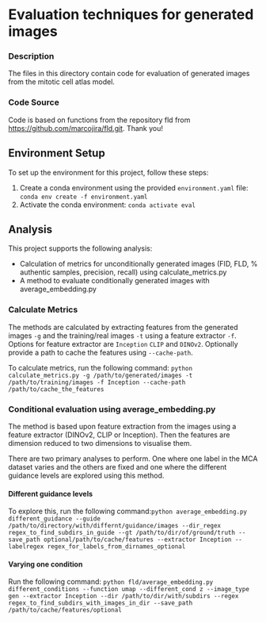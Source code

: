 # Evaluation techniques for generated images

### Description

The files in this directory contain code for evaluation of generated images from the mitotic cell atlas model.

### Code Source

Code is based on functions from the repository fld from https://github.com/marcojira/fld.git. Thank you!

## Environment Setup

To set up the environment for this project, follow these steps:

1. Create a conda environment using the provided `environment.yaml` file: `conda env create -f environment.yaml`
2. Activate the conda environment: `conda activate eval`

## Analysis

This project supports the following analysis:
- Calculation of metrics for unconditionally generated images (FID, FLD, % authentic samples, precision, recall) using calculate_metrics.py
- A method to evaluate conditionally generated images with average_embedding.py


### Calculate Metrics
The methods are calculated by extracting features from the generated images `-g` and the training/real images `-t` using a feature extractor `-f`. Options for feature extractor are `Inception` `CLIP` and `DINOv2`. Optionally provide a path to cache the features using `--cache-path`.

To calculate metrics, run the following command: `python calculate_metrics.py -g /path/to/generated/images -t /path/to/training/images -f Inception --cache-path /path/to/cache_the_features`

### Conditional evaluation using average_embedding.py

The method is based upon feature extraction from the images using a feature extractor (DINOv2, CLIP or Inception). Then the features are dimension reduced to two dimensions to visualise them.

There are two primary analyses to perform. One where one label in the MCA dataset varies and the others are fixed and one where the different guidance levels are explored using this method.

#### Different guidance levels
To explore this, run the following command:`python average_embedding.py different_guidance --guide /path/to/directory/with/differnt/guidance/images --dir_regex regex_to_find_subdirs_in_guide --gt /path/to/dir/of/ground/truth --save_path optional/path/to/cache/features --extractor Inception --labelregex regex_for_labels_from_dirnames_optional`


#### Varying one condition
Run the following command: `python fld/average_embedding.py different_conditions --function umap --different_cond z --image_type gen --extractor Inception --dir /path/to/dir/with/subdirs --regex regex_to_find_subdirs_with_images_in_dir --save_path /path/to/cache/features/optional`